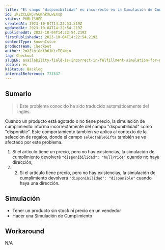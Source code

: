 ```yaml
---
title: "El campo 'disponibilidad' es incorrecto en la Simulación de Cumplimiento para productos sin stock o precio"
id: 1k2zcLEN5vG6mnksLwEXxp
status: PUBLISHED
createdAt: 2023-10-04T14:22:53.519Z
updatedAt: 2023-10-04T14:22:54.219Z
publishedAt: 2023-10-04T14:22:54.219Z
firstPublishedAt: 2023-10-04T14:22:54.219Z
contentType: knownIssue
productTeam: Checkout
author: 2mXZkbi0oi061KicTExNjo
tag: Checkout
slugEN: availability-field-is-incorrect-in-fulfillment-simulation-for-no-stock-or-price-products
locale: es
kiStatus: Backlog
internalReference: 773537
---
```


## Sumario

>ℹ️ Este problema conocido ha sido traducido automáticamente del inglés.


Cuando un producto está agotado o no tiene precio, la simulación de cumplimiento informa incorrectamente del campo "disponibilidad" como "disponible".
Este comportamiento también se aplica al contexto de la selección de regalos, donde el campo `selectableGifts` también se ve afectado por este problema.


1. Si el artículo tiene un precio, pero no hay existencias, la simulación de cumplimiento devolverá `"disponibilidad": "nullPrice"` cuando no haya dirección;
2. 2. Si el artículo tiene precio, pero no hay existencias, la simulación de cumplimiento devolverá `"disponibilidad": "disponible"` cuando haya una dirección.


##

## Simulación



- Tener un producto sin stock ni precio en un vendedor
- Hacer una Simulación de Cumplimiento


##

## Workaround


N/A




